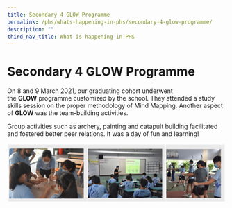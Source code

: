 ```yaml
---
title: Secondary 4 GLOW Programme
permalink: /phs/whats-happening-in-phs/secondary-4-glow-programme/
description: ""
third_nav_title: What is happening in PHS
---
```

# **Secondary 4 GLOW Programme**
  
On 8 and 9 March 2021, our graduating cohort underwent the **GLOW** programme customized by the school. They attended a study skills session on the proper methodology of Mind Mapping. Another aspect of **GLOW** was the team-building activities. 

Group activities such as archery, painting and catapult building facilitated and fostered better peer relations. It was a day of fun and learning!

![](/images/sec4.jpg)